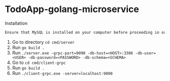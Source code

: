 # TodoApp-golang-microservice
Installation

```diff
Ensure that MySQL is installed on your computer before proceeding in orange
```

1. Go to directory `cd cmd/server`
2. Run `go build .`
3. Run `./server.exe -grpc-port=9090 -db-host=<HOST>:3306 -db-user=<USER> -db-password=<PASSWORD> -db-schema=<SCHEMA>`
4. Go to `cd cmd/client-grpc`
5. Run `go build .`
6. Run `./client-grpc.exe -server=localhost:9090`